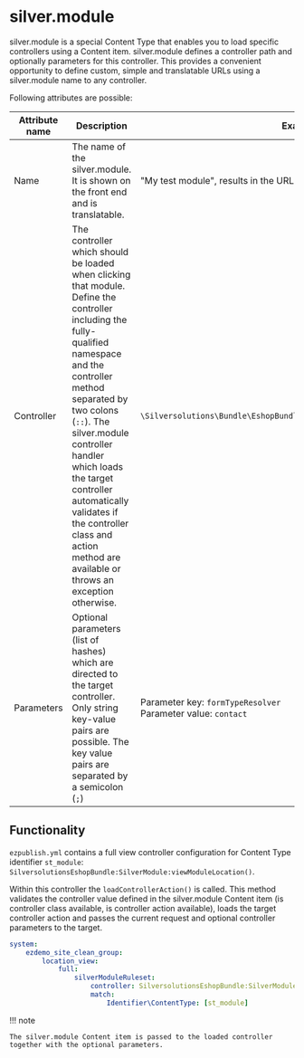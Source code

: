 # silver.module

silver.module is a special Content Type that enables you to load specific controllers using a Content item.
silver.module defines a controller path and optionally parameters for this controller.
This provides a convenient opportunity to define custom, simple and translatable URLs using a silver.module name to any controller.

Following attributes are possible:

|Attribute name|Description|Example value|
|--- |--- |--- |
|Name|The name of the silver.module. It is shown on the front end and is translatable.|"My test module", results in the URL: `/my-test-module`|
|Controller|The controller which should be loaded when clicking that module. Define the controller including the fully-qualified namespace and the controller method separated by two colons (`::`). The silver.module controller handler which loads the target controller automatically validates if the controller class and action method are available or throws an exception otherwise.|`\Silversolutions\Bundle\EshopBundle\Controller\CommonController::testAction`|
|Parameters|Optional parameters (list of hashes) which are directed to the target controller. Only string key-value pairs are possible. The key value pairs are separated by a semicolon (`;`)|Parameter key: `formTypeResolver`</br>Parameter value: `contact`|

## Functionality

`ezpublish.yml` contains a full view controller configuration for Content Type identifier `st_module`: `SilversolutionsEshopBundle:SilverModule:viewModuleLocation()`.

Within this controller the `loadControllerAction()` is called.
This method validates the controller value defined in the silver.module Content item
(is controller class available, is controller action available),
loads the target controller action and passes the current request and optional controller parameters to the target.

``` yaml
system:
    ezdemo_site_clean_group:
        location_view:
            full:
                silverModuleRuleset:
                    controller: SilversolutionsEshopBundle:SilverModule:viewModuleLocation
                    match:
                        Identifier\ContentType: [st_module]
```

!!! note

    The silver.module Content item is passed to the loaded controller together with the optional parameters.
